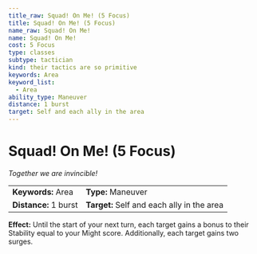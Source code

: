 ```yaml
---
title_raw: Squad! On Me! (5 Focus)
title: Squad! On Me! (5 Focus)
name_raw: Squad! On Me!
name: Squad! On Me!
cost: 5 Focus
type: classes
subtype: tactician
kind: their tactics are so primitive
keywords: Area
keyword_list:
  - Area
ability_type: Maneuver
distance: 1 burst
target: Self and each ally in the area
---
```


# Squad! On Me! (5 Focus)

*Together we are invincible!*

|                       |                                            |
| :-------------------- | :----------------------------------------- |
| **Keywords:** Area    | **Type:** Maneuver                         |
| **Distance:** 1 burst | **Target:** Self and each ally in the area |

**Effect:** Until the start of your next turn, each target gains a bonus to their Stability equal to your Might score. Additionally, each target gains two surges.

